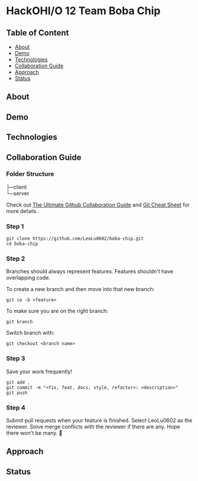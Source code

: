 # HackOHI/O 12 Team Boba Chip

## Table of Content

- [About](#about)
- [Demo](#demo)
- [Technologies](#technologies)
- [Collaboration Guide](#collaboration-guide)
- [Approach](#approach)
- [Status](#status)

## About

## Demo

## Technologies

## Collaboration Guide

### Folder Structure

├─client \
└─server

Check out [The Ultimate Github Collaboration Guide](https://medium.com/@jonathanmines/the-ultimate-github-collaboration-guide-df816e98fb67) and [Git Cheat Sheet](https://education.github.com/git-cheat-sheet-education.pdf) for more details.

### Step 1

```
git clone https://github.com/LeoLu0602/boba-chip.git
cd boba-chip
```

### Step 2

Branches should always represent features. Features shouldn't have overlapping code.

To create a new branch and then move into that new branch:

```
git co -b <feature>
```

To make sure you are on the right branch:

```
git branch
```

Switch branch with:

```
git checkout <branch name>
```

### Step 3

Save your work frequently!

```
git add .
git commit -m "<fix, feat, docs, style, refactor>: <description>"
git push
```

### Step 4

Submit pull requests when your feature is finished. Select LeoLu0602 as the reviewer. Solve merge conflicts with the reviewer if there are any. Hope there won't be many. 🤞

## Approach

## Status
